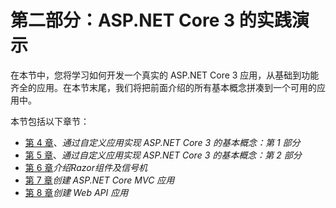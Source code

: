 # 第二部分：ASP.NET Core 3 的实践演示

在本节中，您将学习如何开发一个真实的 ASP.NET Core 3 应用，从基础到功能齐全的应用。在本节末尾，我们将把前面介绍的所有基本概念拼凑到一个可用的应用中。

本节包括以下章节：

*   [第 4 章](04.html)、*通过自定义应用实现 ASP.NET Core 3 的基本概念：第 1 部分*
*   [第 5 章](05.html)、*通过自定义应用实现 ASP.NET Core 3 的基本概念：第 2 部分*
*   [第 6 章](06.html)*介绍Razor组件及信号机*
*   [第 7 章](07.html)*创建 ASP.NET Core MVC 应用*
*   [第 8 章](08.html)*创建 Web API 应用*